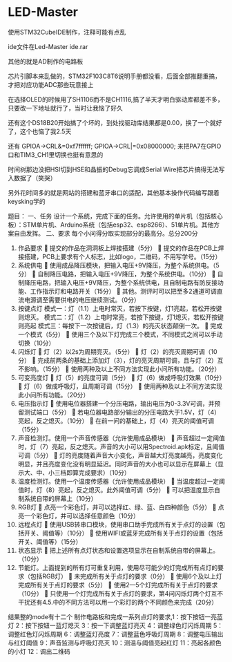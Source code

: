 # LED-Master

使用STM32CubeIDE制作，注释可能有点乱


ide文件在Led-Master ide.rar


其他的就是AD制作的电路板


芯片引脚本来乱做的，STM32F103C8T6说明手册都没看，后面全部推翻重搞，才把对应功能ADC那些玩意接上


在选择OLED的时候用了SH1106而不是CH1116,搞了半天才明白驱动库都差不多，只要改一下地址就行了，当时让我恼了好久


还有这个DS18B20开始搞了个坏的，到处找驱动库结果都是0.00，换了一个就好了，这个也恼了我2.5天


还有         GPIOA->CRL&=0xf7ffffff;
        	  GPIOA->CRL|=0x08000000;
           来把PA7在GPIO口和TIM3_CH1里切换也挺有意思的

           
时间树那边没把HSI切到HSE和晶振的Debug忘调成Serial Wire把芯片搞得无法写入数据了（笑哭）


另外花时间多的就是网站的搭建和蓝牙串口的适配，其他基本操作代码编写跟着keysking学的





题目：
一、任务
设计一个系统，完成下面的任务。允许使用的单片机（包括核心板）：STM单片机、Arduino系统（包括esp32、esp8266）、51单片机。其他方案自由发挥。
二、要求
每个小问得分取实现部分的最高分。总分200分
1.	作品要求
	提交的作品在洞洞板上焊接搭建（5分）
	提交的作品在PCB上焊接搭建，PCB上要求有个人标志，比如logo，二维码，不用写学号。（15分）
2.	系统供电
	使用成品降压模块，把输入电压+9V降压，为整个系统供电。（5分）
	自制降压电路，把输入电压+9V降压，为整个系统供电。（10分）
	自制降压电路，把输入电压+9V降压，为整个系统供电，且自制电路有防反接功能、工作指示灯和电路开关（15分）
	其他。测评时可以把至多2通道可调直流电源调至需要供电的电压继续测试。（0分）
3.	按键点灯
模式一：灯（1.1）上电时常灭，若按下按键，灯1亮起，若松开按键则熄灭。
模式二：灯（1.2）上电时常亮，若按下按键，灯1熄灭，若松开按键则亮起
模式三：每按下一次按键后，灯（1.3）的亮灭状态颠倒一次。
	完成一个模式（5分）
	使用三个及以下灯完成三个模式，不同模式之间可以手动切换（10分）
4.	闪烁灯
	灯（2）以2s为周期亮灭。（5分）
	灯（2）的亮灭周期可调（10分）
	完成前两条的基础上添加灯（3），灯的亮灭周期可调，且与灯（2）互不影响。（15分）
	使用两种及以上不同方法实现此小问所有功能。（20分）
5.	可变亮度灯
	灯（5）的亮度可调（5分）
	灯（6）做成呼吸灯效果（10分）
	灯（6）做成呼吸灯，且周期可调（15分）
	使用两种及以上不同方法实现此小问所有功能。（20分）
6.	电压指示灯
	使用电位器搭建一个分压电路，输出电压为0-3.3V可调，并预留测试端口（5分）
	若电位器电路部分输出的分压电路大于1.5V，灯（4）亮起，反之熄灭。（10分）
	在前一问的基础上，灯（4）亮灭的阈值可调（15分）
7.	声音检测灯。使用一个声音传感器（允许使用成品模块）
	声音超过一定阈值时，灯（7）亮起，反之熄灭。声音的大小可以用Spectroid.apk标定，且阈值可调（5分）
	灯的亮度随着声音大小变化，声音越大灯亮度越亮，亮度变化明显，并且亮度变化没有明显延迟。同时声音的大小也可以显示在屏幕上（显示大、中、小三档即算完成要求）（10分）
8.	温度检测灯。使用一个温度传感器（允许使用成品模块）
	当温度超过一定阈值时，灯（8）亮起，反之熄灭。此外阈值可调（5分）
	可以把温度显示自制系统自带的屏幕上（10分）
9.	RGB灯
	点亮一个彩色灯，并可以选择红、绿、蓝、白四种颜色（5分）
	点亮一个彩色灯，并可以选择任意颜色（10分）
10.	远程点灯
	使用USB转串口模块，使用串口助手完成所有关于点灯的设置（包括开关、阈值等）（10分）
	使用WIFI或蓝牙完成所有关于点灯的设置（包括开关、阈值等）（15分）
11.	状态显示
	把上述所有点灯状态和设置选项显示在自制系统自带的屏幕上。（10分）
12.	节能灯。上面提到的所有灯可重复利用，使用尽可能少的灯完成所有点灯的要求（包括RGB灯）
	未完成所有关于点灯的要求（0分）
	使用6个及以上灯完成所有关于点灯的要求（5分）
	使用2—5个灯完成所有关于点灯的要求（10分）
	只使用一个灯完成所有关于点灯的要求，第4问闪烁灯两个灯互不干扰还有4.5.中的不同方法可以用一个彩灯的两个不同颜色来完成（20分）


结果整的mode有十二个
制作电路板和完成一系列点灯的要求,1：按下按钮一亮蓝灯 2：按下按钮一蓝灯熄灭  3：按一下调整蓝灯亮灭 4：调整绿色灯闪烁周期  5：调整红色灯闪烁周期 6：调整蓝灯亮度  7：调整蓝色呼吸灯周期 8：调整电压输出与红灯阈值  9：声音监测与呼吸灯亮灭 10：测温与阈值亮起红灯  11：亮起各颜色的小灯 12：调出二维码
